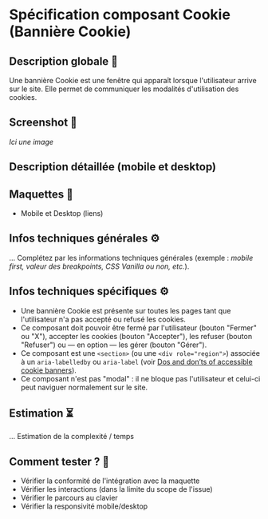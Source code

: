 # Spécification composant Cookie (Bannière Cookie)

## Description globale 📝

Une bannière Cookie est une fenêtre qui apparaît lorsque l'utilisateur arrive sur le site. Elle permet de communiquer les modalités d'utilisation des cookies.

## Screenshot 📸

_Ici une image_

## Description détaillée (mobile et desktop)

## Maquettes 🎨

- Mobile et Desktop (liens)

## Infos techniques générales ⚙️

… Complétez par les informations techniques générales (exemple : _mobile first, valeur des breakpoints, CSS Vanilla ou non, etc._).

## Infos techniques spécifiques ⚙️

- Une bannière Cookie est présente sur toutes les pages tant que l'utilisateur n'a pas accepté ou refusé les cookies.
- Ce composant doit pouvoir être fermé par l'utilisateur (bouton "Fermer" ou "X"), accepter les cookies (bouton "Accepter"), les refuser (bouton "Refuser") ou — en option — les gérer (bouton "Gérer").
- Ce composant est une `<section>` (ou une `<div role="region">`) associée à un `aria-labelledby` ou `aria-label` (voir [Dos and don’ts of accessible cookie banners](https://medium.com/@web-accessibility-education/dos-and-donts-of-accessible-cookie-banners-2c1a3102df2f)).
- Ce composant n'est pas "modal" : il ne bloque pas l'utilisateur et celui-ci peut naviguer normalement sur le site.

## Estimation ⏳

… Estimation de la complexité / temps

## Comment tester ? 🧪

- Vérifier la conformité de l'intégration avec la maquette
- Vérifier les interactions (dans la limite du scope de l'issue)
- Vérifier le parcours au clavier
- Vérifier la responsivité mobile/desktop

